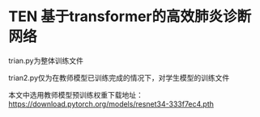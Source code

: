 # TEN 基于transformer的高效肺炎诊断网络
trian.py为整体训练文件

trian2.py仅为在教师模型已训练完成的情况下，对学生模型的训练文件

本文中选用教师模型预训练权重下载地址：https://download.pytorch.org/models/resnet34-333f7ec4.pth
